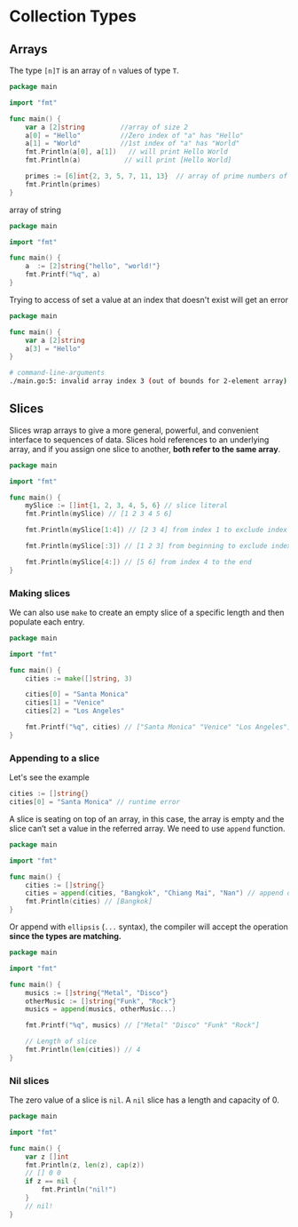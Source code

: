 # Collection Types

## Arrays

The type `[n]T` is an array of `n` values of type `T`.

```go
package main

import "fmt"

func main() {
    var a [2]string         //array of size 2
    a[0] = "Hello"          //Zero index of "a" has "Hello"
    a[1] = "World"          //1st index of "a" has "World"
    fmt.Println(a[0], a[1])   // will print Hello World
    fmt.Println(a)           // will print [Hello World]

    primes := [6]int{2, 3, 5, 7, 11, 13}  // array of prime numbers of size 6 
    fmt.Println(primes)
}
```

array of string

```go
package main

import "fmt"

func main() {
    a  := [2]string{"hello", "world!"}
    fmt.Printf("%q", a)
}
```

Trying to access of set a value at an index that doesn't exist will get an error

```go
package main

func main() {
    var a [2]string
    a[3] = "Hello"
}
```

```bash
# command-line-arguments
./main.go:5: invalid array index 3 (out of bounds for 2-element array)
```

## Slices

Slices wrap arrays to give a more general, powerful, and convenient interface to sequences of data. Slices hold references to an underlying array, and if you assign one slice to another, **both refer to the same array**.

```go
package main

import "fmt"

func main() {
    mySlice := []int{1, 2, 3, 4, 5, 6} // slice literal
    fmt.Println(mySlice) // [1 2 3 4 5 6]

    fmt.Println(mySlice[1:4]) // [2 3 4] from index 1 to exclude index 4

    fmt.Println(mySlice[:3]) // [1 2 3] from beginning to exclude index 3

    fmt.Println(mySlice[4:]) // [5 6] from index 4 to the end
}
```

### Making slices

We can also use `make` to create an empty slice of a specific length and then populate each entry.

```go
package main

import "fmt"

func main() {
    cities := make([]string, 3)

    cities[0] = "Santa Monica"
    cities[1] = "Venice"
    cities[2] = "Los Angeles"

    fmt.Printf("%q", cities) // ["Santa Monica" "Venice" "Los Angeles"]
}
```

### Appending to a slice

Let's see the example

```go
cities := []string{}
cities[0] = "Santa Monica" // runtime error
```

A slice is seating on top of an array, in this case, the array is empty and the slice can’t set a value in the referred array. We need to use `append` function.

```go
package main

import "fmt"

func main() {
    cities := []string{}
    cities = append(cities, "Bangkok", "Chiang Mai", "Nan") // append one of more
    fmt.Println(cities) // [Bangkok]
}
```

Or append with `ellipsis` (`...` syntax), the compiler will accept the operation **since the types are matching.**

```go
package main

import "fmt"

func main() {
    musics := []string{"Metal", "Disco"}
    otherMusic := []string{"Funk", "Rock"}
    musics = append(musics, otherMusic...)

    fmt.Printf("%q", musics) // ["Metal" "Disco" "Funk" "Rock"]

    // Length of slice
    fmt.Println(len(cities)) // 4
}
```

### Nil slices

The zero value of a slice is `nil`. A `nil` slice has a length and capacity of 0.

```go
package main

import "fmt"

func main() {
    var z []int
    fmt.Println(z, len(z), cap(z))
    // [] 0 0
    if z == nil {
        fmt.Println("nil!")
    }
    // nil!
}
```
